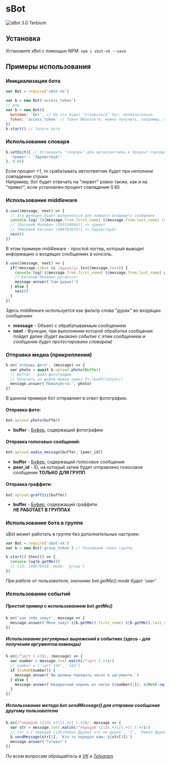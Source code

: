 # sBot
![sBot 3.0 Terbium](https://i.imgur.com/VHl5aZR.jpg)

## Установка
Установите sBot с помощью NPM:
`npm i sbot-vk --save`

## Примеры использования

### Инициализация бота
```JavaScript
var Bot = require('sbot-vk')

var b = new Bot('access_token')
// или
var b = new Bot({
  botname: 'Бот', // На что будет "отзываться" бот, необязательно
  token: 'access_token' // Токен ВКонтакте, можно получить, например, на https://vkhost.github.io/
})
b.start() // Запуск бота
```

### Использование словаря
```JavaScript
b.setDict({ // Установить "словарь" для автоответчика и процент совпадения строки
  'привет': 'Здравствуй!'
}, 0.65)
```
Если процент <1, то срабатывать автоответчик будет при неполном совпадении строки    
Например, бот будет отвечать на "пирвет" ровно также, как и на "привет", если установлен процент совпадения 0.65

### Использование middleware
```JavaScript
b.use((message, next) => {
  // Эта функция будет выполняться для каждого входящего сообщения
  console.log(`[${message.from.first_name} ${message.from.last_name} (${message.from.id})] ${message.isOut ? '<=' : '=>'} ${message.text}`)
  // [Евгений Малевич (193158046)] => привет
  // [Малевий Евгенич (408783076)] <= Здравствуй!
  next()
})
```
В этом примере middleware - простой логгер, который выводит информацию о входящих сообщениях в консоль.

```JavaScript
b.use((message, next) => {
  if(!message.isOut && /дурак/gi.test(message.text)) {
    console.log(`${message.from.first_name} ${message.from.last_name} ругается!`)
    // Евгений Малевич ругается!
    message.answer('Сам дурак!')
  } else {
    next()
  }
})
```
Здесь middleware используется как фильтр слова "дурак" во входящих сообщениях

- **message** - Объект с обрабатываемым сообщением
- **next** - Функция, при выполнении которой обработка сообщения пойдет далее _(будет вызвано событие с этим сообщением и сообщение будет протестировано словарем)_

### Отправка медиа (прикрепления)
```JavaScript
b.on('отправь фото', (message) => {
  var photo = await b.upload.photo(Buffer)
  // Buffer - файл фотографии
  // Получить из файла можно через fs.readFileSync()
  message.answer('Пожалуйста:', photo)
})
```
В данном примере бот отправляет в ответ фотографию.

#### Отправка фото:
```JavaScript
bot.upload.photo(buffer)
```
- **buffer** - [Буфер](https://nodejs.org/api/buffer.html), содержащий фотографию

#### Отправка голосовых сообщений:
```JavaScript
bot.upload.audio_message(buffer, [peer_id])
```
- **buffer** - [Буфер](https://nodejs.org/api/buffer.html), содержащий голосовое сообщение   
- **peer_id** - ID, на который затем будет отправлено голосовое сообщение **ТОЛЬКО ДЛЯ ГРУПП**

#### Отправка граффити:
```JavaScript
bot.upload.graffiti(buffer)
```
- **buffer** - [Буфер](https://nodejs.org/api/buffer.html), содержащий граффити   
**НЕ РАБОТАЕТ В ГРУППАХ**

### Использование бота в группе
sBot может работать в группе без дополнительных настроек:
```JavaScript
var Bot = require('sbot-vk')
var b = new Bot('group_token') // Указываем токен группы

b.start().then(() => {
  console.log(b.getMe())
  // {id: 140670418, mode: 'group'}
})
```
*При работе от пользователя, значение bot.getMe().mode будет 'user'*

### Использование событий
##### Простой пример с использованием bot.getMe()
```JavaScript
b.on('как тебя зовут', message => {
  message.answer(`Меня зовут ${b.getMe().first_name} ${b.getMe().last_name}`)
})
```

##### Использование регулярных выражений в событиях (здесь - для получения аргументов команды)
```JavaScript
b.on(/^sqrt (.+)$/, (message) => {
  var number = message.text.match(/^sqrt (.+)$/)
  // number = ['sqrt 144', '144']
  if (isNaN(number)) {
    message.answer(`Вы должны передать число в аргументе.`)
  } else {
    message.answer(`Квадратный корень из числа ${number[1]}: ${Math.sqrt(parseInt(number[1]))}`)
  }
})
```


##### Использование метода bot.sendMessage() для отправки сообщения другому пользователю
```JavaScript
b.on(/^передай \[id(.+)\|(.+)] (.+)$/, message => {
  var str = message.text.match(/^передай \[id(.+)\|(.+)] (.+)$/)
  // str = ['передай [id1|Павел Дуров] что он дурак', '1', 'Павел Дуров', 'что он дурак']
  b.sendMessage(str[1], `Кто-то передал вам: ${str[3]}`)
  message.answer('Готово!')
})
```

*По всем вопросам обращайтесь в [VK](https://vk.com/m4l3vich) и [Telegram](https://t.me/m4l3vich)*
